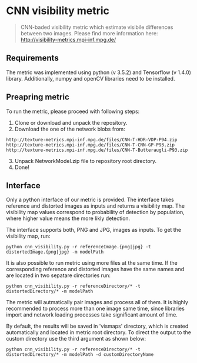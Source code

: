 # CNN visibility metric
> CNN-baded visibility metric which estimate visibile differences between two images.
> Please find more information here: http://visibility-metrics.mpi-inf.mpg.de/

## Requirements

The metric was implemented using python (v 3.5.2) and Tensorflow (v 1.4.0) library.
Additionally, numpy and openCV libraries need to be installed.

## Preapring metric

To run the metric, please proceed with following steps:
1. Clone or download and unpack the repository.
2. Download the one of the network blobs from:

```
http://texture-metrics.mpi-inf.mpg.de/files/CNN-T-HDR-VDP-P94.zip
http://texture-metrics.mpi-inf.mpg.de/files/CNN-T-CNN-GP-P93.zip
http://texture-metrics.mpi-inf.mpg.de/files/CNN-T-Butteraugli-P93.zip
```

3. Unpack NetworkModel.zip file to repository root directory.
4. Done! 

## Interface

Only a python interface of our metric is provided. The interface takes reference and distorted images as inputs and returns a
visibility map. The visibility map values correspond to probability of detection by population, where higher value means the more likly detection.

The interface supports both, PNG and JPG, images as inputs. To get the visibility map, run:

```
python cnn_visibility.py -r referenceImage.{png|jpg} -t distortedImage.{png|jpg} -m modelPath
```

It is also possible to run metric using more files at the same time. If the corresponding reference and distorted images have the same names and are located in two sepatare directories run:

```
python cnn_visibility.py -r referenceDirectory/* -t distortedDirectory/* -m modelPath
```

The metric will autmatically pair images and process all of them. It is highly recommended to process more than one image same time, since libraries import and network loading processes take significant amount of time.

By default, the results will be saved in 'vismaps' directory, which is created automatically and located in metric root directory.
To direct the output to the custom directory use the third argument as shown below:

```
python cnn_visibility.py -r referenceDirectory/* -t distortedDirectory/* -m modelPath -d customDirectoryName 
```
